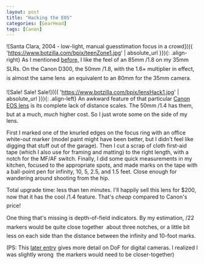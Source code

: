 ```yaml
---
layout: post
title: "Hacking the EOS"
categories: [GearHead]
tags: [Canon]
---
```



![Santa Clara, 2004 - low-light, manual guesstimation focus in a crowd]({{ 'https://www.botzilla.com/bpix/teenZone1.jpg' | absolute_url }}){: .align-right}
As I mentioned <a href="{{ site.baseurl }}{% post_url 2003-10-01-Retrouv-eacute %}">before,</a> I like the feel of an 85mm &#131;/1.8 on my 35mm SLRs. On the Canon D300, the 50mm &#131;/1.8, with the 1.6&#215; multiplier in effect, is almost the same lens &#151; an equivalent to an 80mm for the 35mm camera.



![Sale! Sale! Sale!]({{ 'https://www.botzilla.com/bpix/lensHack1.jpg' | absolute_url }}){: .align-left}
An awkward feature of that particular <a href="http://www.usa.canon.com/eflenses/">Canon EOS lens</a> is its complete lack of distance scales. The 50mm &#131;/1.4 has them, but at a much, <i>much</i> higher cost. So I just wrote some on the side of my lens.

First I marked one of the knurled edges on the focus ring with an office white-out marker (model paint might have been better, but I didn't feel like digging that stuff out of the garage). Then I cut a scrap of cloth first-aid tape (which I also use for framing and matting) to the right length, with a notch for the MF/AF switch. Finally, I did some quick measurements in my kitchen, focused to the appropriate spots, and made marks on the tape with a ball-point pen for infinity, 10, 5, 2.5, and 1.5 feet. Close enough for wandering around shooting from the hip.

Total upgrade time: less than ten minutes. I'll happily sell this lens for $200, now that it has the cool &#131;/1.4 feature. That's <i>cheap</i> compared to Canon's price!

One thing that's missing is depth-of-field indicators. By my estimation, &#131;/22  markers would be quite close together &#151; about three notches, or a little bit less on each side than the distance between the infinity and 10-foot marks.

(PS: This <a href="{{ site.baseurl }}{% post_url 2004-01-30-So-Much-Confusion %}">later entry</a> gives more detail on DoF for digital cameras. I realized I was slightly wrong &#151; the markers would need to be closer-together)
